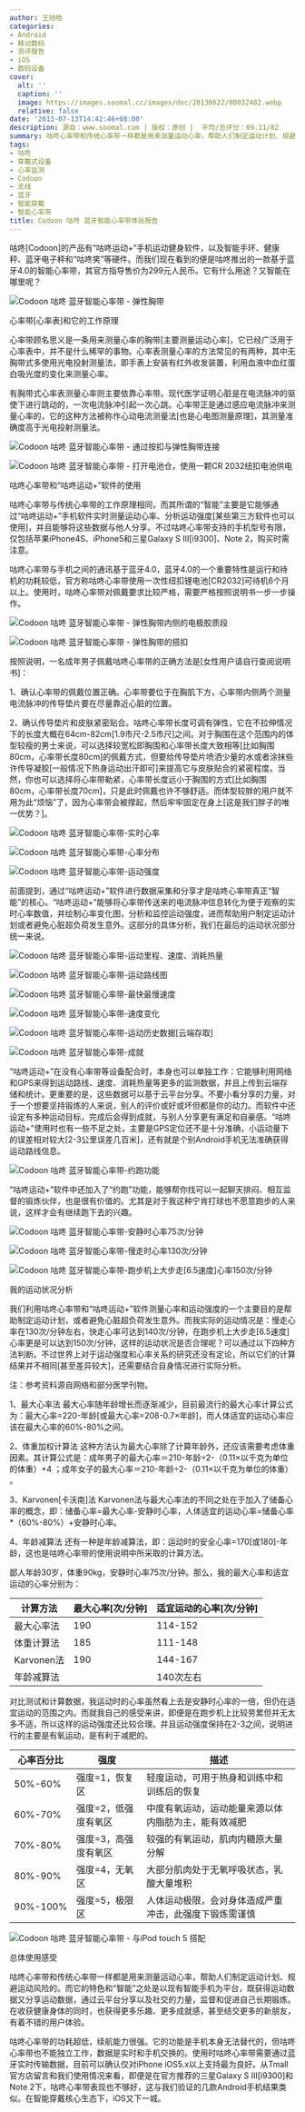 ```yaml
---
author: 王旭晗
categories:
- Android
- 移动数码
- 测评报告
- iOS
- 数码设备
cover:
  alt: ''
  caption: ''
  image: https://images.soomal.cc/images/doc/20130622/00032482.webp
  relative: false
date: '2013-07-13T14:42:46+08:00'
description: 源自：www.soomal.com | 版权：原创 |  平均/总评分：09.11/82
summary: 咕咚心率带和传统心率带一样都是用来测量运动心率，帮助人们制定运动计划、规避运动风险的。而它的特色和“智能”之处是以现有智能手机为平台，既获得运动数据又分享运动数据，通过云平台分享以及社交的力量，监督和促进自己长期锻炼。在收获健康身体的同时，也获得更多乐趣、更多成就感……
tags:
- 咕咚
- 穿戴式设备
- 心率监测
- Codoon
- 无线
- 蓝牙
- 智能穿戴
- 智能心率带
title: Codoon 咕咚 蓝牙智能心率带体验报告
---
```


咕咚[Codoon]的产品有“咕咚运动+”手机运动健身软件，以及智能手环、健康秤、蓝牙电子秤和“咕咚笑”等硬件。而我们现在看到的便是咕咚推出的一款基于蓝牙4.0的智能心率带，其官方指导售价为299元人民币。它有什么用途？又智能在哪里呢？



![Codoon 咕咚 蓝牙智能心率带 - 弹性胸带](https://images.soomal.cc/images/doc/20130622/00032490.webp)



心率带[心率表]和它的工作原理



心率带顾名思义是一条用来测量心率的胸带[主要测量运动心率]，它已经广泛用于心率表中，并不是什么稀罕的事物。心率表测量心率的方法常见的有两种，其中无胸带式多使用光电投射测量法，即手表上安装有红外收发装置，利用血液中血红蛋白吸光度的变化来测量心率。



有胸带式心率表测量心率则主要依靠心率带。现代医学证明心脏是在电流脉冲的驱使下进行跳动的，一次电流脉冲引起一次心跳。心率带正是通过感应电流脉冲来测量心率的，它的这种方法被称作心动电流测量法[也是心电图测量原理]，其测量准确度高于光电投射测量法。



![Codoon 咕咚 蓝牙智能心率带 - 通过按扣与弹性胸带连接](https://images.soomal.cc/images/doc/20130622/00032491.webp)



![Codoon 咕咚 蓝牙智能心率带 - 打开电池仓，使用一颗CR 2032纽扣电池供电](https://images.soomal.cc/images/doc/20130622/00032489.webp)



咕咚心率带和“咕咚运动+”软件的使用



咕咚心率带与传统心率带的工作原理相同，而其所谓的“智能”主要是它能够通过“咕咚运动+”手机软件实时测量运动心率、分析运动强度[某些第三方软件也可以使用]，并且能够将这些数据与他人分享。不过咕咚心率带支持的手机型号有限，仅包括苹果iPhone4S、iPhone5和三星Galaxy S III[i9300]、Note 2，购买时需注意。



咕咚心率带与手机之间的通讯基于蓝牙4.0，蓝牙4.0的一个重要特性是运行和待机的功耗较低，官方称咕咚心率带使用一次性纽扣锂电池[CR2032]可待机6个月以上。使用时，咕咚心率带对佩戴要求比较严格，需要严格按照说明书一步一步操作。



![Codoon 咕咚 蓝牙智能心率带 - 弹性胸带内侧的电极胶质段](https://images.soomal.cc/images/doc/20130622/00032493.webp)



![Codoon 咕咚 蓝牙智能心率带 - 弹性胸带的搭扣](https://images.soomal.cc/images/doc/20130622/00032494.webp)



按照说明，一名成年男子佩戴咕咚心率带的正确方法是[女性用户请自行查阅说明书]：



1、确认心率带的佩戴位置正确。心率带要位于在胸肌下方，心率带内侧两个测量电流脉冲的传导垫片要在尽量靠近心脏的位置。



2、确认传导垫片和皮肤紧密贴合。咕咚心率带长度可调有弹性，它在不拉伸情况下的长度大概在64cm-82cm[1.9市尺-2.5市尺]之间。对于胸围在这个范围内的体型较瘦的男士来说，可以选择较宽松即胸围和心率带长度大致相等[比如胸围80cm，心率带长度80cm]的佩戴方式，但要给传导垫片喷洒少量的水或者涂抹些许传导凝胶[一般情况下热身运动出汗即可]来提高它与皮肤贴合的紧密程度。当然，你也可以选择将心率带勒紧，心率带长度远小于胸围的方式[比如胸围80cm，心率带长度70cm]，只是此时佩戴也许不够舒适。而体型较胖的用户就不用为此“烦恼”了，因为心率带会被撑起，然后牢牢固定在身上[这是我们胖子的唯一优势？]。



![Codoon 咕咚 蓝牙智能心率带-实时心率](https://images.soomal.cc/images/doc/20130713/00033432.webp)



![Codoon 咕咚 蓝牙智能心率带-心率分布](https://images.soomal.cc/images/doc/20130713/00033433_01.webp)



![Codoon 咕咚 蓝牙智能心率带-运动强度](https://images.soomal.cc/images/doc/20130713/00033434_01.webp)



前面提到，通过“咕咚运动+”软件进行数据采集和分享才是咕咚心率带真正“智能”的核心。“咕咚运动+”能够将心率带传送来的电流脉冲信息转化为便于观察的实时心率数值，并绘制心率变化图，分析和监控运动强度，进而帮助用户制定运动计划或者避免心脏超负荷发生意外。这部分的具体分析，我们在最后的运动状况部分统一来说。



![Codoon 咕咚 蓝牙智能心率带-运动里程、速度、消耗热量](https://images.soomal.cc/images/doc/20130713/00033435_01.webp)



![Codoon 咕咚 蓝牙智能心率带-运动路线图](https://images.soomal.cc/images/doc/20130713/00033436_01.webp)



![Codoon 咕咚 蓝牙智能心率带-最快最慢速度](https://images.soomal.cc/images/doc/20130713/00033437_01.webp)



![Codoon 咕咚 蓝牙智能心率带-速度变化](https://images.soomal.cc/images/doc/20130713/00033438_01.webp)



![Codoon 咕咚 蓝牙智能心率带-运动历史数据[云端存取]](https://images.soomal.cc/images/doc/20130713/00033439_01.webp)



![Codoon 咕咚 蓝牙智能心率带-成就](https://images.soomal.cc/images/doc/20130713/00033440_01.webp)



“咕咚运动+”在没有心率带等设备配合时，本身也可以单独工作：它能够利用网络和GPS来得到运动路线、速度、消耗热量等更多的监测数据，并且上传到云端存储和统计。更重要的是，这些数据可以基于云平台分享。不要小看分享的力量，对于一个想要坚持锻炼的人来说，别人的评价或好或坏但都是你的动力。而软件中还设定有多种运动目标，完成后会得到成就，与别人分享更有满足和自豪感。“咕咚运动+”使用时也有一些不足之处，主要是GPS定位还不是十分准确，小运动量下的误差相对较大[2-3公里误差几百米]，还有就是个别Android手机无法准确获得运动路线信息。



![Codoon 咕咚 蓝牙智能心率带-约跑功能](https://images.soomal.cc/images/doc/20130713/00033441.webp)



“咕咚运动+”软件中还加入了“约跑”功能，能够帮你找可以一起聊天排闷、相互监督的锻炼伙伴，也是很有价值的。尤其是对于我这种宁肯打球也不愿意跑步的人来说，这样才会有继续跑下去的兴趣。



![Codoon 咕咚 蓝牙智能心率带-安静时心率75次/分钟](https://images.soomal.cc/images/doc/20130713/00033442.webp)



![Codoon 咕咚 蓝牙智能心率带-慢走时心率130次/分钟](https://images.soomal.cc/images/doc/20130713/00033443_01.webp)



![Codoon 咕咚 蓝牙智能心率带-跑步机上大步走[6.5速度]心率150次/分钟](https://images.soomal.cc/images/doc/20130713/00033444_01.webp)



我的运动状况分析



我们利用咕咚心率带和“咕咚运动+”软件测量心率和运动强度的一个主要目的是帮助制定运动计划，或者避免心脏超负荷发生意外。而我实际的运动情况是：慢走心率在130次/分钟左右，快走心率可达到140次/分钟，在跑步机上大步走[6.5速度]心率更是可以达到150次/分钟，这样的运动状况是否合理呢？可以通过以下四种方法判断。不过世界上对于运动强度和心率关系的研究还没有定论，所以它们的计算结果并不相同[甚至差异较大]，还需要结合自身情况进行实际分析。



注：参考资料源自网络和部分医学刊物。



1、最大心率法
最大心率随年龄增长而逐渐减少，目前最流行的最大心率计算公式为：最大心率=220-年龄[或最大心率=208-0.7×年龄]，而人体适宜的运动心率应该在最大心率的60%-80%之间。

2、体重加权计算法
这种方法认为最大心率除了计算年龄外，还应该需要考虑体重因素。其计算公式是：成年男子的最大心率＝210-年龄÷2-（0.11×以千克为单位的体重）+4 ；成年女子的最大心率＝210-年龄÷2-（0.11×以千克为单位的体重） 。

3、Karvonen[卡沃南]法
Karvonen法与最大心率法的不同之处在于加入了储备心率的概念，即：储备心率=最大心率-安静时心率，人体适宜的运动心率=储备心率*（60%-80%）+安静时心率。

4、年龄减算法
还有一种是年龄减算法，即：运动时的安全心率=170[或180]-年龄，这也是咕咚心率带的使用说明中所采取的计算方法。



鄙人年龄30岁，体重90kg，安静时心率75次/分钟。那么，我的最大心率和适宜运动的心率分别为：



| 计算方法 | 最大心率[次/分钟] | 适宜运动的心率[次/分钟] |
| --- | --- | --- |
| 最大心率法 | 190 | 114-152 |
| 体重计算法 | 185 | 111-148 |
| Karvonen法 | 190 | 144-167 |
| 年龄减算法 |  | 140次左右 |



对比测试和计算数据，我运动时的心率虽然看上去是安静时心率的一倍，但仍在适宜运动的范围之内。而就我自己的感受来讲，即便是在跑步机上比较劳累但并无太多不适，所以这样的运动强度还比较合理。并且运动强度保持在2-3之间，说明进行的主要是有氧运动，是有利于减肥的。



| 心率百分比 | 强度 | 描述 |
| --- | --- | --- |
| 50%-60% | 强度=1，恢复区 | 轻度运动，可用于热身和训练中和训练后的恢复 |
| 60%-70% | 强度=2，低强度有氧区 | 中度有氧运动，运动能量来源以体内脂肪为主，能有效减肥 |
| 70%-80% | 强度=3，高强度有氧区 | 较强的有氧运动，肌肉内糖原大量分解 |
| 80%-90% | 强度=4，无氧区 | 大部分肌肉处于无氧呼吸状态，乳酸大量堆积 |
| 90%-100% | 强度=5，极限区 | 人体运动极限，会对身体造成严重冲击，此强度下锻炼需谨慎 |



![Codoon 咕咚 蓝牙智能心率带 - 与iPod touch 5 搭配](https://images.soomal.cc/images/doc/20130622/00032499.webp)



总体使用感受



咕咚心率带和传统心率带一样都是用来测量运动心率，帮助人们制定运动计划、规避运动风险的。而它的特色和“智能”之处是以现有智能手机为平台，既获得运动数据又分享运动数据，通过云平台分享以及社交的力量，监督和促进自己长期锻炼。在收获健康身体的同时，也获得更多乐趣、更多成就感，甚至结交更多的新朋友，有着不错的用户体验。



咕咚心率带的功耗超低，续航能力很强。它的功能是手机本身无法替代的，但咕咚心率带也不能独立工作，数据是实时和手机交换的。使用时咕咚心率带需要通过蓝牙实时传输数据，目前可以确认仅对iPhone iOS5.x以上支持最为良好。从Tmall官方店留言和我们使用情况来看，即便是在官方推荐的三星Galaxy S III[i9300]和Note 2下，咕咚心率带表现也不够好，这与我们验证的几款Android手机结果类似。在智能穿戴核心生态下，iOS又下一城。